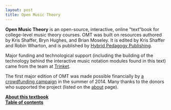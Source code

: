 ```yaml
---
layout: post
title: Open Music Theory
---
```


**Open Music Theory** is an open-source, interactive, online "text"book for college-level music theory courses. OMT was built on resources authored by Kris Shaffer, Bryn Hughes, and Brian Moseley. It is edited by Kris Shaffer and Robin Wharton, and is published by [Hybrid Pedagogy Publishing](http://www.hybridpedagogy.org/#publishing).

Major funding and technological support (including the building of the technology behind the interactive music notation modules found in this text) came from the team at [Trinket](http://www.trinket.io).

The first major edition of OMT was made possible financially by [a crowdfunding campaign](http://www.hybridpedagogy.com/page-two/open-interactive-music-theory-textbook-campaign-update/) in the summer of 2014. Many thanks to the donors who supported the project (listed on the [about](about.html) page).

[**About this textbook**](about.html)  
[**Table of contents**](contents.html)
